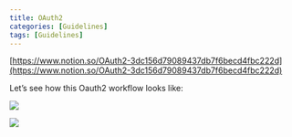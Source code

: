 ```yaml
---
title: OAuth2
categories: [Guidelines]
tags: [Guidelines]
---
```


[https://www.notion.so/OAuth2-3dc156d79089437db7f6becd4fbc222d](https://www.notion.so/OAuth2-3dc156d79089437db7f6becd4fbc222d)


Let’s see how this Oauth2 workflow looks like:


![](https://prod-files-secure.s3.us-west-2.amazonaws.com/9960fb2a-b75e-4bea-a8f9-b00925db1215/3bce41e0-99e8-4ebd-9701-e2bc9cbb79a2/Untitled.png?X-Amz-Algorithm=AWS4-HMAC-SHA256&X-Amz-Content-Sha256=UNSIGNED-PAYLOAD&X-Amz-Credential=ASIAZI2LB466X7UCZCPT%2F20250202%2Fus-west-2%2Fs3%2Faws4_request&X-Amz-Date=20250202T201915Z&X-Amz-Expires=3600&X-Amz-Security-Token=IQoJb3JpZ2luX2VjEOr%2F%2F%2F%2F%2F%2F%2F%2F%2F%2FwEaCXVzLXdlc3QtMiJIMEYCIQCbzVUA9wjvg3%2FJ660WxhwIlGWgcFy324VDwkU5mMJUKwIhAJTJ07KSMuCzS%2BgpL8ZVqz0XM40PFBS8SvSfu96VZxaRKogECPP%2F%2F%2F%2F%2F%2F%2F%2F%2F%2FwEQABoMNjM3NDIzMTgzODA1Igw2kbkXezZvtvF9wjwq3ANFFICQ4YdtVOGIUFtNjaJOs%2F3fVO5bHioM4egxEdnqxJzmdS3pAfnEjZqP5h0fyAym3NAnyBVE%2FawA79SoPpQu%2FG3m%2FFn69ETEXFtV4oSmZQPQmUg403%2BFu%2F1VRIvCIaXvDzPL6FGHrEJEtxu2UGGOxqURkYpmsnGnn%2B7jhrwX0OckxPQr%2FZ2uw5tOHdTLh8NIglabB2vZTAdreiBOwS4Y0iIBeN094VSRb6avCPkDfulE9bS3Z91IQQ8qwg3qqnD1kYF%2BrrphXhn9pYM8OVI5TMnILxqFRCxOGeanvLUS5oXyI4VDa1%2FX9zOrfcnzKxNDHvjYr8dQpWRpkHcb%2BukI9qgadL0ZGuilx0MYy8RDubFklryKZOEhKXF1oWOmzR74ifX8kZyM5LXUaUgUV1wlhCFoNnHGlfqaUZhrkNsL2QRMs57vsuDv3W0msMWyRDbVZ%2BcF0Uzczq%2BKTHxPscPTjuuQuvVcpJPjN86Cx9zSee0NTmSx2WOky7ZpRZy7cc5MwIlpDo3zpIp4MnQNw2cxf8qGU2DmgFfDoVCh4XVTAuPPlU2i4%2BsX4CmpNwTUFRoDDP7MJOyacg2%2B9I73imiXx%2F98RzJEIVUFPZiqeDiZcvHaLXQGsO4QbBJXKTC45P68BjqkAdHiPUvroUP77Dt32lzPfEedQfk936vIGOALnBWXTrsEhJCygCPNWn5v9uBHNARDhTRnjcMOgQY2ZWZ95UA%2F2ZycC1b9k7hCNsuE3TqUCm2cIWhzykFqoTvNpzYGM1BOf683brQAE5KAX34o84kmG5cRWQLSsCpT0o%2F6wEIKAd3oPzqwLM%2BE33mvm3ZlSpCIO7TWTVvuwWZLa7BYtjFbSycuBybw&X-Amz-Signature=3717a5a05e93f8ca527a6a6823f671143b7cda941c09c4f2bf7f6d17d954b0a0&X-Amz-SignedHeaders=host&x-id=GetObject)


![](https://prod-files-secure.s3.us-west-2.amazonaws.com/9960fb2a-b75e-4bea-a8f9-b00925db1215/27d32b66-de43-41de-80f7-7edb81d1190f/Untitled.png?X-Amz-Algorithm=AWS4-HMAC-SHA256&X-Amz-Content-Sha256=UNSIGNED-PAYLOAD&X-Amz-Credential=ASIAZI2LB466X7UCZCPT%2F20250202%2Fus-west-2%2Fs3%2Faws4_request&X-Amz-Date=20250202T201915Z&X-Amz-Expires=3600&X-Amz-Security-Token=IQoJb3JpZ2luX2VjEOr%2F%2F%2F%2F%2F%2F%2F%2F%2F%2FwEaCXVzLXdlc3QtMiJIMEYCIQCbzVUA9wjvg3%2FJ660WxhwIlGWgcFy324VDwkU5mMJUKwIhAJTJ07KSMuCzS%2BgpL8ZVqz0XM40PFBS8SvSfu96VZxaRKogECPP%2F%2F%2F%2F%2F%2F%2F%2F%2F%2FwEQABoMNjM3NDIzMTgzODA1Igw2kbkXezZvtvF9wjwq3ANFFICQ4YdtVOGIUFtNjaJOs%2F3fVO5bHioM4egxEdnqxJzmdS3pAfnEjZqP5h0fyAym3NAnyBVE%2FawA79SoPpQu%2FG3m%2FFn69ETEXFtV4oSmZQPQmUg403%2BFu%2F1VRIvCIaXvDzPL6FGHrEJEtxu2UGGOxqURkYpmsnGnn%2B7jhrwX0OckxPQr%2FZ2uw5tOHdTLh8NIglabB2vZTAdreiBOwS4Y0iIBeN094VSRb6avCPkDfulE9bS3Z91IQQ8qwg3qqnD1kYF%2BrrphXhn9pYM8OVI5TMnILxqFRCxOGeanvLUS5oXyI4VDa1%2FX9zOrfcnzKxNDHvjYr8dQpWRpkHcb%2BukI9qgadL0ZGuilx0MYy8RDubFklryKZOEhKXF1oWOmzR74ifX8kZyM5LXUaUgUV1wlhCFoNnHGlfqaUZhrkNsL2QRMs57vsuDv3W0msMWyRDbVZ%2BcF0Uzczq%2BKTHxPscPTjuuQuvVcpJPjN86Cx9zSee0NTmSx2WOky7ZpRZy7cc5MwIlpDo3zpIp4MnQNw2cxf8qGU2DmgFfDoVCh4XVTAuPPlU2i4%2BsX4CmpNwTUFRoDDP7MJOyacg2%2B9I73imiXx%2F98RzJEIVUFPZiqeDiZcvHaLXQGsO4QbBJXKTC45P68BjqkAdHiPUvroUP77Dt32lzPfEedQfk936vIGOALnBWXTrsEhJCygCPNWn5v9uBHNARDhTRnjcMOgQY2ZWZ95UA%2F2ZycC1b9k7hCNsuE3TqUCm2cIWhzykFqoTvNpzYGM1BOf683brQAE5KAX34o84kmG5cRWQLSsCpT0o%2F6wEIKAd3oPzqwLM%2BE33mvm3ZlSpCIO7TWTVvuwWZLa7BYtjFbSycuBybw&X-Amz-Signature=f76c65da6c5d46f6ec4466ed6cd69881a25b0f572ce091f79c51b0f472563d70&X-Amz-SignedHeaders=host&x-id=GetObject)


